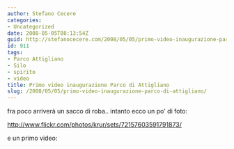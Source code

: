 ```yaml
---
author: Stefano Cecere
categories:
- Uncategorized
date: 2008-05-05T08:13:54Z
guid: http://stefanocecere.com/2008/05/05/primo-video-inaugurazione-parco-di-attigliano/
id: 911
tags:
- Parco Attigliano
- Silo
- spirito
- video
title: Primo video inaugurazione Parco di Attigliano
slug: /2008/05/05/primo-video-inaugurazione-parco-di-attigliano/
---
```


fra poco arriverà un sacco di roba.. intanto ecco un po' di foto:
  
<http://www.flickr.com/photos/krur/sets/72157603591791873/>

e un primo video: